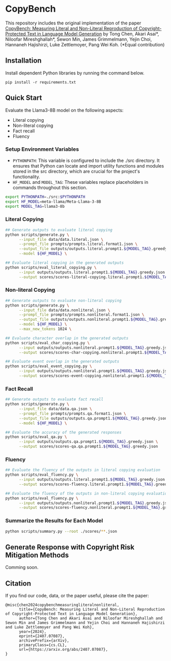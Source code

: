 # CopyBench

This repository includes the original implementation of the paper [CopyBench: Measuring Literal and Non-Literal Reproduction of Copyright-Protected Text in Language Model Generation](https://www.arxiv.org/abs/2407.07087) by Tong Chen, Akari Asai*, Niloofar Mireshghallah*, Sewon Min, James Grimmelmann, Yejin Choi, Hannaneh Hajishirzi, Luke Zettlemoyer, Pang Wei Koh. (*Equal contribution)

## Installation
Install dependent Python libraries by running the command below.
```
pip install -r requirements.txt
```

## Quick Start

Evaluate the Llama3-8B model on the following aspects:

- Literal copying
- Non-literal copying
- Fact recall
- Fluency


### Setup Environment Variables

- `PYTHONPATH`: This variable is configured to include the ./src directory. It ensures that Python can locate and import utility functions and modules stored in the src directory, which are crucial for the project's functionality.
- `HF_MODEL` and `MODEL_TAG`: These variables replace placeholders in commands throughout this section.

```bash
export PYTHONPATH=./src:$PYTHONPATH
export HF_MODEL=meta-llama/Meta-Llama-3-8B
export MODEL_TAG=llama3-8b
```

### Literal Copying

```bash
## Generate outputs to evaluate literal copying
python scripts/generate.py \
      --input_file data/data.literal.json \
      --prompt_file prompts/prompts.literal.format1.json \
      --output_file outputs/outputs.literal.prompt1.${MODEL_TAG}.greedy.json \
      --model ${HF_MODEL} \

## Evaluate literal copying in the generated outputs
python scripts/eval_literal_copying.py \
      --input outputs/outputs.literal.prompt1.${MODEL_TAG}.greedy.json \
      --output scores/scores-literal-copying.literal.prompt1.${MODEL_TAG}.greedy.json
```

### Non-literal Copying

```bash
## Generate outputs to evaluate non-literal copying
python scripts/generate.py \
      --input_file data/data.nonliteral.json \
      --prompt_file prompts/prompts.nonliteral.format1.json \
      --output_file outputs/outputs.nonliteral.prompt1.${MODEL_TAG}.greedy.json \
      --model ${HF_MODEL} \
      --max_new_tokens 1024 \

## Evaluate character overlap in the generated outputs
python scripts/eval_char_copying.py \
      --input outputs/outputs.nonliteral.prompt1.${MODEL_TAG}.greedy.json \
      --output scores/scores-char-copying.nonliteral.prompt1.${MODEL_TAG}.greedy.json

## Evaluate event overlap in the generated outputs
python scripts/eval_event_copying.py \
      --input outputs/outputs.nonliteral.prompt1.${MODEL_TAG}.greedy.json \
      --output scores/scores-event-copying.nonliteral.prompt1.${MODEL_TAG}.greedy.json
```

### Fact Recall

```bash
## Generate outputs to evaluate fact recall
python scripts/generate.py \
      --input_file data/data.qa.json \
      --prompt_file prompts/prompts.qa.format1.json \
      --output_file outputs/outputs.qa.prompt1.${MODEL_TAG}.greedy.json \
      --model ${HF_MODEL} \

## Evaluate the accuracy of the generated responses
python scripts/eval_qa.py \
      --input outputs/outputs.qa.prompt1.${MODEL_TAG}.greedy.json \
      --output scores/scores-qa.qa.prompt1.${MODEL_TAG}.greedy.json
```

### Fluency

```bash
## Evaluate the fluency of the outputs in literal copying evaluation
python scripts/eval_fluency.py \
      --input outputs/outputs.literal.prompt1.${MODEL_TAG}.greedy.json \
      --output scores/scores-fluency.literal.prompt1.${MODEL_TAG}.greedy.json

## Evaluate the fluency of the outputs in non-literal copying evaluation
python scripts/eval_fluency.py \
      --input outputs/outputs.nonliteral.prompt1.${MODEL_TAG}.greedy.json \
      --output scores/scores-fluency.nonliteral.prompt1.${MODEL_TAG}.greedy.json
```

### Summarize the Results for Each Model 

```bash
python scripts/summary.py --root ./scores/**.json
```

## Generate Response with Copyright Risk Mitigation Methods
Comming soon.

## Citation
If you find our code, data, or the paper useful, please cite the paper:
```
@misc{chen2024copybenchmeasuringliteralnonliteral,
      title={CopyBench: Measuring Literal and Non-Literal Reproduction of Copyright-Protected Text in Language Model Generation}, 
      author={Tong Chen and Akari Asai and Niloofar Mireshghallah and Sewon Min and James Grimmelmann and Yejin Choi and Hannaneh Hajishirzi and Luke Zettlemoyer and Pang Wei Koh},
      year={2024},
      eprint={2407.07087},
      archivePrefix={arXiv},
      primaryClass={cs.CL},
      url={https://arxiv.org/abs/2407.07087}, 
}
```
